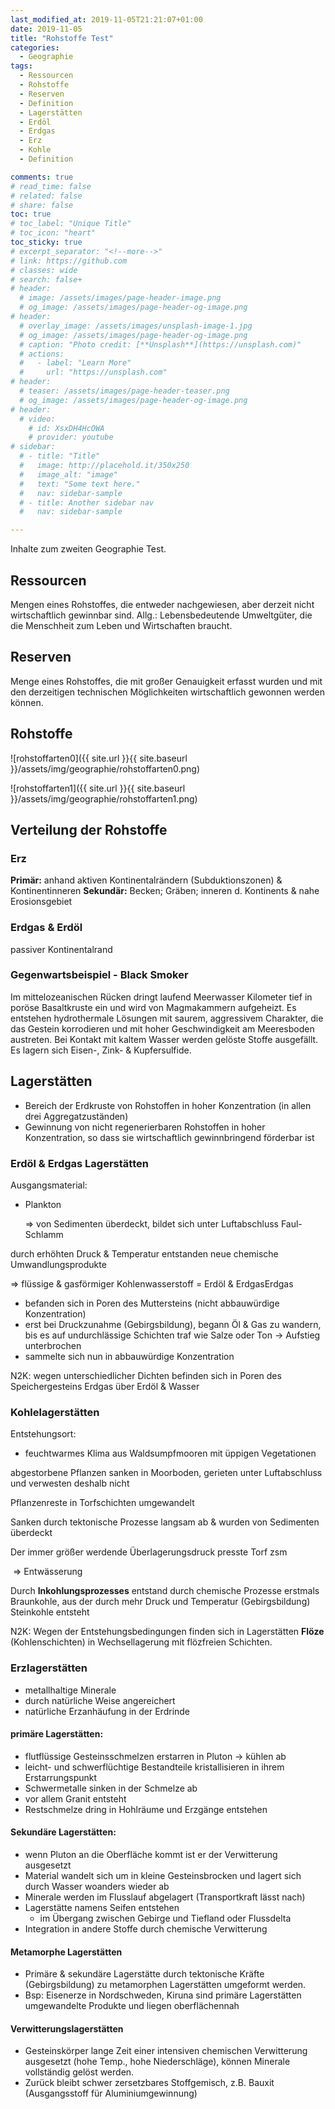 ```yaml
---
last_modified_at: 2019-11-05T21:21:07+01:00
date: 2019-11-05
title: "Rohstoffe Test"
categories:
  - Geographie
tags:
  - Ressourcen
  - Rohstoffe
  - Reserven
  - Definition
  - Lagerstätten
  - Erdöl
  - Erdgas
  - Erz
  - Kohle
  - Definition

comments: true
# read_time: false
# related: false
# share: false
toc: true
# toc_label: "Unique Title"
# toc_icon: "heart"
toc_sticky: true
# excerpt_separator: "<!--more-->"
# link: https://github.com
# classes: wide
# search: false+
# header:
  # image: /assets/images/page-header-image.png
  # og_image: /assets/images/page-header-og-image.png
# header:
  # overlay_image: /assets/images/unsplash-image-1.jpg
  # og_image: /assets/images/page-header-og-image.png
  # caption: "Photo credit: [**Unsplash**](https://unsplash.com)"
  # actions:
  #   - label: "Learn More"
  #     url: "https://unsplash.com"
# header:
  # teaser: /assets/images/page-header-teaser.png
  # og_image: /assets/images/page-header-og-image.png
# header:
  # video:
    # id: XsxDH4HcOWA
    # provider: youtube
# sidebar:
  # - title: "Title"
  #   image: http://placehold.it/350x250
  #   image_alt: "image"
  #   text: "Some text here."
  #   nav: sidebar-sample
  # - title: Another sidebar nav
  #   nav: sidebar-sample

---
```


Inhalte zum zweiten Geographie Test.

## Ressourcen

Mengen eines Rohstoffes, die entweder nachgewiesen, aber derzeit nicht wirtschaftlich gewinnbar sind.
Allg.: Lebensbedeutende Umweltgüter, die die Menschheit zum Leben und Wirtschaften braucht.



## Reserven

 Menge eines Rohstoffes, die mit großer Genauigkeit erfasst wurden und mit den derzeitigen technischen Möglichkeiten wirtschaftlich gewonnen werden können.



## Rohstoffe

![rohstoffarten0]({{ site.url }}{{ site.baseurl }}/assets/img/geographie/rohstoffarten0.png)

![rohstoffarten1]({{ site.url }}{{ site.baseurl }}/assets/img/geographie/rohstoffarten1.png)

## Verteilung der Rohstoffe

### Erz

**Primär:** anhand aktiven Kontinentalrändern (Subduktionszonen) & Kontinentinneren
**Sekundär:** Becken; Gräben; inneren d. Kontinents & nahe Erosionsgebiet

### Erdgas & Erdöl

passiver Kontinentalrand



### Gegenwartsbeispiel - Black Smoker

Im mittelozeanischen Rücken dringt laufend Meerwasser Kilometer tief in poröse Basaltkruste ein und wird von Magmakammern aufgeheizt. Es entstehen hydrothermale Lösungen mit saurem, aggressivem Charakter, die das Gestein korrodieren und mit hoher Geschwindigkeit am Meeresboden austreten. Bei Kontakt mit kaltem Wasser werden gelöste Stoffe ausgefällt. Es lagern sich Eisen-, Zink- & Kupfersulfide.

## Lagerstätten
- Bereich der Erdkruste von Rohstoffen in hoher Konzentration (in allen drei Aggregatzuständen)
- Gewinnung von nicht regenerierbaren Rohstoffen in hoher Konzentration, so dass sie wirtschaftlich gewinnbringend förderbar ist

### Erdöl & Erdgas Lagerstätten

Ausgangsmaterial:

- Plankton

  => von Sedimenten überdeckt, bildet sich unter Luftabschluss Faul-Schlamm



durch erhöhten Druck & Temperatur entstanden neue chemische Umwandlungsprodukte

=> flüssige & gasförmiger Kohlenwasserstoff = Erdöl & ErdgasErdgas

- befanden sich in Poren des Muttersteins (nicht abbauwürdige Konzentration)
- erst bei Druckzunahme (Gebirgsbildung), begann Öl & Gas zu wandern, bis es auf undurchlässige Schichten traf wie Salze oder Ton -> Aufstieg unterbrochen
- sammelte sich nun in abbauwürdige Konzentration



N2K: wegen unterschiedlicher Dichten befinden sich in Poren des Speichergesteins Erdgas über Erdöl & Wasser



### Kohlelagerstätten

Entstehungsort:

- feuchtwarmes Klima aus Waldsumpfmooren mit üppigen Vegetationen

abgestorbene Pflanzen sanken in Moorboden, gerieten unter Luftabschluss und verwesten deshalb nicht

Pflanzenreste in Torfschichten umgewandelt

Sanken durch tektonische Prozesse langsam ab & wurden von Sedimenten überdeckt

Der immer größer werdende Überlagerungsdruck presste Torf zsm

​	=> Entwässerung

Durch **Inkohlungsprozesses** entstand durch chemische Prozesse erstmals Braunkohle, aus der durch mehr Druck und Temperatur (Gebirgsbildung) Steinkohle entsteht

N2K: Wegen der Entstehungsbedingungen finden sich in Lagerstätten  **Flöze** (Kohlenschichten) in Wechsellagerung mit flözfreien Schichten.



### Erzlagerstätten

- metallhaltige Minerale
- durch natürliche Weise angereichert
- natürliche Erzanhäufung in der Erdrinde



#### primäre Lagerstätten:
- flutflüssige Gesteinsschmelzen erstarren in Pluton -> kühlen ab
- leicht- und schwerflüchtige Bestandteile kristallisieren in ihrem Erstarrungspunkt
- Schwermetalle sinken in der Schmelze ab
- vor allem Granit entsteht
- Restschmelze dring in Hohlräume und Erzgänge entstehen



#### Sekundäre Lagerstätten:
- wenn Pluton an die Oberfläche kommt ist er der Verwitterung ausgesetzt
- Material wandelt sich um in kleine Gesteinsbrocken und lagert sich durch Wasser woanders wieder ab
- Minerale werden im Flusslauf abgelagert (Transportkraft lässt nach)
- Lagerstätte namens Seifen entstehen
	- im Übergang zwischen Gebirge und Tiefland oder Flussdelta
- Integration in andere Stoffe durch chemische Verwitterung




#### Metamorphe Lagerstätten

- Primäre & sekundäre Lagerstätte durch tektonische Kräfte (Gebirgsbildung) zu metamorphen Lagerstätten umgeformt werden.
- Bsp: Eisenerze in Nordschweden, Kiruna sind primäre Lagerstätten umgewandelte Produkte und liegen oberflächennah



#### Verwitterungslagerstätten

- Gesteinskörper lange Zeit einer intensiven chemischen Verwitterung ausgesetzt (hohe Temp., hohe Niederschläge), können Minerale vollständig gelöst werden.
- Zurück bleibt schwer zersetzbares Stoffgemisch, z.B. Bauxit (Ausgangsstoff für Aluminiumgewinnung)
